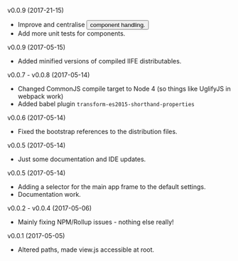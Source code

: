 v0.0.9 (2017-21-15)

 - Improve and centralise <Button> component handling.
 - Add more unit tests for components.

v0.0.9 (2017-05-15)

 - Added minified versions of compiled IIFE distributables.

v0.0.7 - v0.0.8 (2017-05-14)

 - Changed CommonJS compile target to Node 4 (so things like UglifyJS in webpack work)
 - Added babel plugin `transform-es2015-shorthand-properties`

 v0.0.6 (2017-05-14)

 - Fixed the bootstrap references to the distribution files.

v0.0.5 (2017-05-14)

 - Just some documentation and IDE updates.

v0.0.5 (2017-05-14)

 - Adding a selector for the main app frame to the default settings.
 - Documentation work.

v0.0.2 - v0.0.4 (2017-05-06)

 - Mainly fixing NPM/Rollup issues - nothing else really!

 v0.0.1 (2017-05-05)

 - Altered paths, made view.js accessible at root.